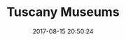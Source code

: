 ---
layout: map
title:  "Tuscany Museums"
date:   2017-08-15 20:50:24
description: A lot of museums in Tuscany in Italy.
source: "http://dati.toscana.it/dataset/rt-musei/resource/164d3a36-ede9-44a7-8f01-d9431f9f0cff"
categories: mappe
dataset: "tuscany_museums"
marker:
  icon: home
  color: red
---